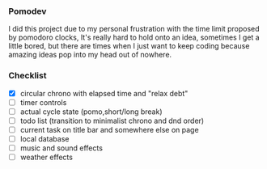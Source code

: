 ### Pomodev
I did this project due to my personal frustration with the time limit proposed by pomodoro clocks,
It's really hard to hold onto an idea, sometimes I get a little bored, but there are times when I just want to keep coding because amazing ideas pop into my head out of nowhere.

### Checklist
- [x] circular chrono with elapsed time and "relax debt"
- [ ] timer controls
- [ ] actual cycle state (pomo,short/long break)
- [ ] todo list (transition to minimalist chrono and dnd order)
- [ ] current task on title bar and somewhere else on page
- [ ] local database
- [ ] music and sound effects
- [ ] weather effects